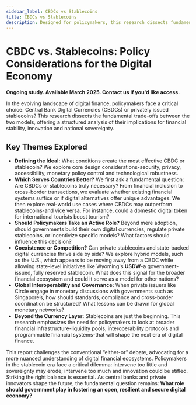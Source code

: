 ```yaml
---
sidebar_label: CBDCs vs Stablecoins
title: CBDCs vs Stablecoins
description: Designed for policymakers, this research dissects fundamental trade-offs between CBDCs and Stablecoins
---
```


# **CBDC vs. Stablecoins: Policy Considerations for the Digital Economy**  

**Ongoing study. Available March 2025. Contact us if you'd like access.**  

In the evolving landscape of digital finance, policymakers face a critical choice: Central Bank Digital Currencies (CBDCs) or privately issued stablecoins? This research dissects the fundamental trade-offs between the two models, offering a structured analysis of their implications for financial stability, innovation and national sovereignty.  

## **Key Themes Explored**  

- **Defining the Ideal:** What conditions create the most effective CBDC or stablecoin? We explore core design considerations-security, privacy, accessibility, monetary policy control and technological robustness.  
- **Which Serves Countries Better?** We first ask a fundamental question: Are CBDCs or stablecoins truly necessary? From financial inclusion to cross-border transactions, we evaluate whether existing financial systems suffice or if digital alternatives offer unique advantages. We then explore real-world use cases where CBDCs may outperform stablecoins-and vice versa. For instance, could a domestic digital token for international tourists boost tourism?  
- **Should Policymakers Take an Active Role?** Beyond mere adoption, should governments build their own digital currencies, regulate private stablecoins, or incentivize specific models? What factors should influence this decision?  
- **Coexistence or Competition?** Can private stablecoins and state-backed digital currencies thrive side by side? We explore hybrid models, such as the U.S., which appears to be moving away from a CBDC while allowing state-level initiatives like Wyoming's **USDW**-a government-issued, fully reserved stablecoin. What does this signal for the broader financial ecosystem and could it serve as a model for other nations?   
- **Global Interoperability and Governance:** When private issuers like Circle engage in monetary discussions with governments such as Singapore’s, how should standards, compliance and cross-border coordination be structured? What lessons can be drawn for global monetary networks?  
- **Beyond the Currency Layer:** Stablecoins are just the beginning. This research emphasizes the need for policymakers to look at broader financial infrastructure-liquidity pools, interoperability protocols and programmable financial systems-that will shape the next era of digital finance.  

This report challenges the conventional “either-or” debate, advocating for a more nuanced understanding of digital financial ecosystems. Policymakers in the stablecoin era face a critical dilemma: intervene too little and sovereignty may erode; intervene too much and innovation could be stifled. Striking the right balance is essential. As central banks and private innovators shape the future, the fundamental question remains: **What role should government play in fostering an open, resilient and secure digital economy?**  

 
